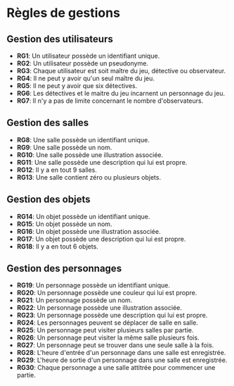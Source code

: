 # Règles de gestions 

## Gestion des utilisateurs
- **RG1**: Un utilisateur possède un identifiant unique.
- **RG2**: Un utilisateur possède un pseudonyme.
- **RG3**: Chaque utilisateur est soit maître du jeu, détective ou observateur.
- **RG4**: Il ne peut y avoir qu'un seul maître du jeu.
- **RG5**: Il ne peut y avoir que six détectives.
- **RG6**: Les détectives et le maitre du jeu incarnent un personnage du jeu. 
- **RG7**: Il n'y a pas de limite concernant le nombre d'observateurs.

## Gestion des salles
- **RG8**: Une salle possède un identifiant unique.
- **RG9**: Une salle possède un nom.
- **RG10**: Une salle possède une illustration associée.
- **RG11**: Une salle possède une description qui lui est propre.
- **RG12**: Il y a en tout 9 salles.
- **RG13**: Une salle contient zéro ou plusieurs objets.

## Gestion des objets
- **RG14**: Un objet possède un identifiant unique.
- **RG15**: Un objet possède un nom.
- **RG16**: Un objet possède une illustration associée.
- **RG17**: Un objet possède une description qui lui est propre.
- **RG18**: Il y a en tout 6 objets.

## Gestion des personnages
- **RG19**: Un personnage possède un identifiant unique.
- **RG20**: Un personnage possède une couleur qui lui est propre.
- **RG21**: Un personnage possède un nom.
- **RG22**: Un personnage possède une illustration associée.
- **RG23**: Un personnage possède une description qui lui est propre.
- **RG24**: Les personnages peuvent se déplacer de salle en salle.
- **RG25**: Un personnage peut visiter plusieurs salles par partie.
- **RG26**: Un personnage peut visiter la même salle plusieurs fois.
- **RG27**: Un personnage peut se trouver dans une seule salle à la fois.
- **RG28**: L'heure d'entrée d'un personnage dans une salle est enregistrée.
- **RG29**: L'heure de sortie d'un personnage dans une salle est enregistrée.
- **RG30**: Chaque personnage a une salle attitrée pour commencer une partie.  